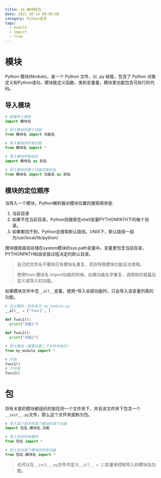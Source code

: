 ```yaml
---
title: 14.模块和包
date: 2022-10-14 00:00:00
category: Python语言
tags:
  - module
  - import
  - from
---
```


# 模块

Python 模块(Module)，是一个 Python 文件，以 .py 结尾，包含了 Python 对象定义和Python语句，模块能定义函数，类和变量量，模块⾥也能包含可执行的代码。

## 导入模块

```python
# 直接导入模块
import 模块名

# 导入模块的某个功能
from 模块名 import 功能名

# 导入模块的所有功能
from 模块名 import *

# 导入模块并取别名
import 模块名 as 别名

# 导入模块的某个功能并取别名
from 模块名 import 功能名 as 别名
```

## 模块的定位顺序

当导⼊⼀个模块，Python解析器对模块位置的搜索顺序是:
1. 当前⽬录
2. 如果不在当前⽬录，Python则搜索在shell变量PYTHONPATH下的每个目录。
3. 如果都找不到，Python会搜索默认路径。UNIX下，默认路径一般为/usr/local/lib/python/

模块搜索路径存储在system模块的sys.path变量中。变量⾥包含当前目录，PYTHONPATH和由安装过程决定的默认目录。

> 自⼰的⽂件名不要和已有模块名重复，否则导致模块功能无法使用。
>
> 使⽤from 模块名 import功能的时候，如果功能名字重复，调用到的是最后定义或导⼊的功能。

如果模块文件中含`__all__`变量，使用`*`导入全部功能时，只会导入该变量列表的功能。

```python
# 定义模块，文件名为 my_module.py
__all__ = ["func1", ]

def func1():
  print("功能1")

def func2():
  print("功能2")
  
# 导入模块（需要在第二个文件中执行）
from my_module import *

# 可用
func1()
# 不可用
func2()
```

# 包

将有关联的模块都组织的放在同一个文件夹下，并且该文件夹下包含一个`__init__.py`文件，那么这个文件夹就称为包。

```python
# 导入某个包中的某个模块的某个功能
import 包名.模块名.功能

# 导入包的所有模块
from 包名 import *

# 导入包中某个模块的所有功能
from 包名.模块名 import *
```

> 也可以在`__init__.py`文件中定义`__all__ = []`变量来控制导入的模块及功能。

